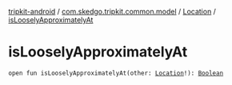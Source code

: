[tripkit-android](../../index.md) / [com.skedgo.tripkit.common.model](../index.md) / [Location](index.md) / [isLooselyApproximatelyAt](./is-loosely-approximately-at.md)

# isLooselyApproximatelyAt

`open fun isLooselyApproximatelyAt(other: `[`Location`](index.md)`!): `[`Boolean`](https://kotlinlang.org/api/latest/jvm/stdlib/kotlin/-boolean/index.html)